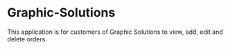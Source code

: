# Graphic-Solutions
This application is for customers of Graphic Solutions to view, add, edit and delete orders.
